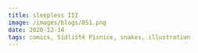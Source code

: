```yaml
---
title: sleepless III
image: /images/blogs/051.png
date: 2020-12-14
tags: comics, Sídliště Písnice, snakes, illustration
---
```


